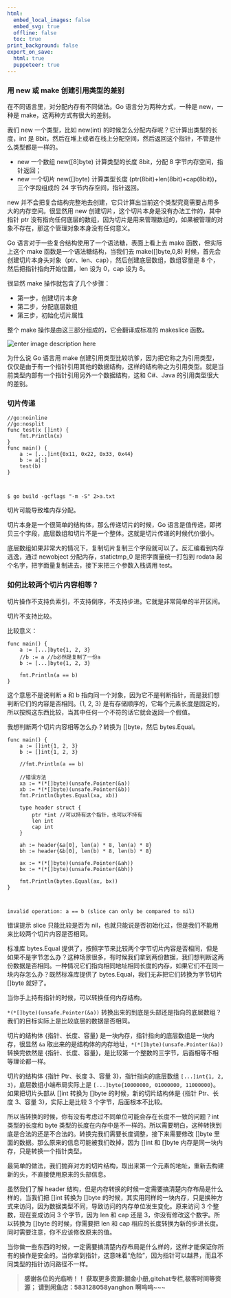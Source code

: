```yaml
---
html:
  embed_local_images: false
  embed_svg: true
  offline: false
  toc: true
print_background: false
export_on_save:
  html: true
  puppeteer: true
---
```

### 用 new 或 make 创建引用类型的差别

在不同语言里，对分配内存有不同做法。Go 语言分为两种方式，一种是 new，一种是 make，这两种方式有很大的差别。

我们 new 一个类型，比如 new(int) 的时候怎么分配内存呢？它计算出类型的长度，int 是
8bit，然后在堆上或者在栈上分配空间，然后返回这个指针，不管是什么类型都是一样的。

  * new 一个数组 new([8]byte) 计算类型的长度 8bit，分配 8 字节内存空间，指针返回；
  * new 一个切片 new([]byte) 计算类型长度 (ptr(8bit)+len(8bit)+cap(8bit))，三个字段组成的 24 字节内存空间，指针返回。

new 并不会把复合结构完整地去创建，它只计算出当前这个类型究竟需要占用多大的内存空间。很显然用 new 创建切片，这个切片本身是没有办法工作的，其中指针
ptr 没有指向任何底层的数组，因为切片是用来管理数组的，如果被管理的对象不存在，那这个管理对象本身没有任何意义。

Go 语言对于一些复合结构使用了一个语法糖，表面上看上去 make 函数，但实际上这个 make 函数是一个语法糖结构，当我们去
make([]byte,0,8) 时候，首先会创建切片本身头对象（ptr、len、cap），然后创建底层数组，数组容量是 8
个，然后把指针指向开始位置，len 设为 0，cap 设为 8。

很显然 make 操作就包含了几个步骤：

  * 第一步，创建切片本身
  * 第二步，分配底层数组
  * 第三步，初始化切片属性

整个 make 操作是由这三部分组成的，它会翻译成标准的 makeslice 函数。

![enter image description
here](https://images.gitbook.cn/05a11a70-1c35-11ea-92d2-695368b0b395)

为什么说 Go 语言用 make
创建引用类型比较坑爹，因为把它称之为引用类型，仅仅是由于有一个指针引用其他的数据结构，这样的结构称之为引用类型。就是当前类型内部有一个指针引用另外一个数据结构，这和
C#、Java 的引用类型很大的差别。

### 切片传递

    
    
    //go:noinline
    //go:nosplit
    func test(x []int) {
        fmt.Println(x)
    }
    func main() {
        a := [...]int{0x11, 0x22, 0x33, 0x44}
        b := a[:]
        test(b)
    }
    
    
    
    $ go build -gcflags "-m -S" 2>a.txt
    

切片可能导致堆内存分配。

切片本身是一个很简单的结构体，那么传递切片的时候，Go 语言是值传递，即拷贝三个字段，底层数组和切片不是一个整体。这就是切片传递的时候代价很小。

底层数组如果非常大的情况下，复制切片复制三个字段就可以了。反汇编看到内存逃逸，通过 newobject 分配内存，statictmp_0
是把字面量统一打包到 rodata 起个名字，把字面量复制进去，接下来把三个参数入栈调用 test。

### 如何比较两个切片内容相等？

切片操作不支持负索引，不支持倒序，不支持步进。它就是非常简单的半开区间。

切片不支持比较。

比较意义：

    
    
    func main() {
        a := [...]byte{1, 2, 3}
        //b := a //b必然是复制了一份a
        b := [...]byte{1, 2, 3}
    
        fmt.Println(a == b)
    }
    

这个意思不是说判断 a 和 b 指向同一个对象，因为它不是判断指针，而是我们想判断它们的内容是否相同。{1, 2, 3}
是有存储顺序的，它每个元素长度是固定的，所以按照这东西比较，当其中任何一个不符的话它就会返回一个假值。

我想判断两个切片内容相等怎么办？转换为 []byte，然后 bytes.Equal。

    
    
    func main() {
        a := []int{1, 2, 3}
        b := []int{1, 2, 3}
    
        //fmt.Println(a == b)
    
        //错误方法
        xa := *(*[]byte)(unsafe.Pointer(&a))
        xb := *(*[]byte)(unsafe.Pointer(&b))
        fmt.Println(bytes.Equal(xa, xb))
    
        type header struct {
            ptr *int //可以持有这个指针，也可以不持有
            len int
            cap int
        }
    
        ah := header{&a[0], len(a) * 8, len(a) * 8}
        bh := header{&b[0], len(b) * 8, len(b) * 8}
    
        ax := *(*[]byte)(unsafe.Pointer(&ah))
        bx := *(*[]byte)(unsafe.Pointer(&bh))
    
        fmt.Println(bytes.Equal(ax, bx))
    }
    
    
    
    invalid operation: a == b (slice can only be compared to nil)
    

错误提示 slice 只能比较是否为 nil，也就只能说是否初始化过，但是我们不能用来比较两个切片内容是否相同。

标准库 bytes.Equal
提供了，按照字节来比较两个字节切片内容是否相同，但是如果不是字节怎么办？这种场景很多，有时候我们拿到两份数据，我们想判断这两份数据是否相同。一种情况它们指向相同地址相同长度的内存，如果它们不在同一块内存怎么办？既然标准库提供了
bytes.Equal，我们无非把它们转换为字节切片 []byte 就好了。

当你手上持有指针的时候，可以转换任何内存结构。

`*(*[]byte)(unsafe.Pointer(&a))` 转换出来的到底是头部还是指向的底层数组？我们的目标实际上是比较底层的数据是否相同。

切片的结构体 {指针、长度、容量} 是一块内存，指针指向的底层数组是一块内存，很显然 `&a`
取出来的是结构体的内存地址，`*(*[]byte)(unsafe.Pointer(&a))` 转换完依然是
{指针、长度、容量}，是比较第一个整数的三字节，后面相等不相等理论都一样。

切片的结构体 {指针 Ptr、长度 3、容量 3}，指针指向的底层数组 `[...]int{1, 2, 3}`，底层数组小端布局实际上是
`[...]byte{10000000, 01000000, 11000000}`。如果把切片头部从 []int 转换为 []byte
的时候，新的切片结构体是 {指针 Ptr、长度 3、容量 3}，实际上是比较 3 个字节，后面根本不比较。

所以当转换的时候，你有没有考虑过不同单位可能会存在长度不一致的问题？int 类型的长度和 byte
类型的长度在内存中是不一样的。所以需要明白，这种转换到底是合法的还是不合法的。转换完我们需要长度调整，接下来需要修改 []byte
里面的数据。那么原来的信息可能被我们改掉，因为 []int 和 []byte 内存是同一块内存，只是转换一个指针类型。

最简单的做法，我们抛弃对方的切片结构，取出来第一个元素的地址，重新去构建新的头，不直接使用原来的头部信息。

虽然我们了解 header 结构，但是内存转换的时候一定需要搞清楚内存布局是什么样的，当我们把 []int 转换为 []byte
的时候，其实用同样的一块内存，只是换种方式来访问，因为数据类型不同，导致访问的内存单位发生变化。原来访问 3 个整数，现在变成访问 3 个字节，因为 len
和 cap 还是 3，你没有修改这个数字。所以转换为 []byte 的时候，你需要把 len 和 cap
相应的长度转换为新的步进长度。同时需要注意，你不应该修改原来的值。

当你做一些东西的时候，一定需要搞清楚内存布局是什么样的，这样才能保证你所有的操作是安全的。当你拿到指针，这意味着“危险”，因为指针可以越界，而且不同类型的指针访问路径不一样。

> **感谢各位的光临哟！！**
> **获取更多资源:掘金小册,gitchat专栏,极客时间等资源；**
> **请到闲鱼店：583128058yanghon**
> **啊呜呜~~~**